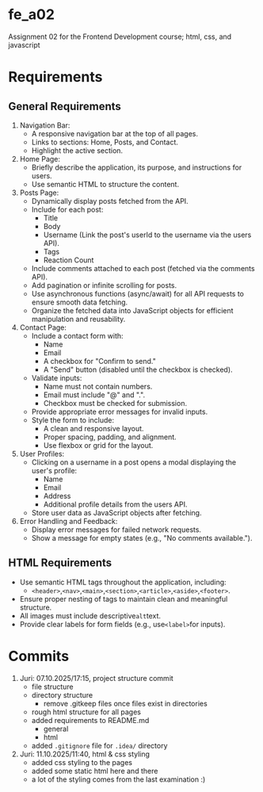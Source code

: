 # fe_a02
Assignment 02 for the Frontend Development course; html, css, and javascript

# Requirements

## General Requirements
1. Navigation Bar:
   - A responsive navigation bar at the top of all pages. 
   - Links to sections: Home, Posts, and Contact. 
   - Highlight the active section.
2. Home Page:
   - Briefly describe the application, its purpose, and instructions for users. 
   - Use semantic HTML to structure the content.
3. Posts Page:
   - Dynamically display posts fetched from the API. 
   - Include for each post: 
     - Title 
     - Body 
     - Username (Link the post's userId to the username via the users API). 
     - Tags 
     - Reaction Count  
   - Include comments attached to each post (fetched via the comments API). 
   - Add pagination or infinite scrolling for posts. 
   - Use asynchronous functions (async/await) for all API requests to ensure smooth data fetching. 
   - Organize the fetched data into JavaScript objects for efficient manipulation and reusability.
4. Contact Page:
   - Include a contact form with:
     - Name 
     - Email 
     - A checkbox for "Confirm to send."
     - A "Send" button (disabled until the checkbox is checked).  
   - Validate inputs:
     - Name must not contain numbers. 
     - Email must include "@" and ".". 
     - Checkbox must be checked for submission.
   - Provide appropriate error messages for invalid inputs. 
   - Style the form to include:
     - A clean and responsive layout. 
     - Proper spacing, padding, and alignment. 
     - Use flexbox or grid for the layout.
5. User Profiles:
   - Clicking on a username in a post opens a modal displaying the user's profile:
     - Name 
     - Email 
     - Address 
     - Additional profile details from the users API.
   - Store user data as JavaScript objects after fetching.
6. Error Handling and Feedback:
   - Display error messages for failed network requests. 
   - Show a message for empty states (e.g., "No comments available.").

## HTML Requirements
- Use semantic HTML tags throughout the application, including:
    - `<header>`,`<nav>`,`<main>`,`<section>`,`<article>`,`<aside>`,`<footer>`.
- Ensure proper nesting of tags to maintain clean and meaningful structure.
- All images must include descriptive`alt`text.
- Provide clear labels for form fields (e.g., use`<label>`for inputs).


# Commits
1. Juri: 07.10.2025/17:15, project structure commit
   - file structure
   - directory structure
     - remove .gitkeep files once files exist in directories
   - rough html structure for all pages
   - added requirements to README.md
     - general
     - html 
   - added `.gitignore` file for `.idea/` directory
2. Juri: 11.10.2025/11:40, html & css styling
   - added css styling to the pages
   - added some static html here and there
   - a lot of the styling comes from the last examination :)